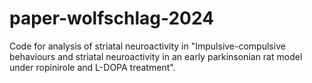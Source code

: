 # paper-wolfschlag-2024
Code for analysis of striatal neuroactivity in "Impulsive-compulsive behaviours and striatal neuroactivity in an early parkinsonian rat model under ropinirole and L-DOPA treatment".

